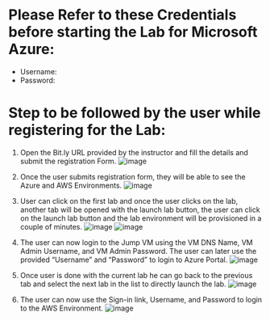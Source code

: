 # Please Refer to these Credentials before starting the Lab for **Microsoft Azure**:
* Username: <inject key="AzureAdUserEmail"></inject>
* Password: <inject key="AzureAdUserPassword"></inject>

# Step to be followed by the user while registering for the Lab:

1.	Open the Bit.ly URL provided by the instructor and fill the details and submit the registration Form.
![image](https://user-images.githubusercontent.com/85232046/126780702-c0bdf1fb-ca87-405d-b45e-4d305d1e1aa0.png)

 

2.	Once the user submits registration form, they will be able to see the Azure and AWS Environments.
![image](https://user-images.githubusercontent.com/85232046/126780724-74b95a51-0583-4ea2-b501-fd752d2e38e3.png)


 






3.	User can click on the first lab and once the user clicks on the lab, another tab will be opened with the launch lab button, the user can click on the launch lab button and the lab environment will be provisioned in a couple of minutes.
![image](https://user-images.githubusercontent.com/85232046/159857345-f5c1aa5e-48f5-4ce5-8191-2afe12b21d77.png)
![image](https://user-images.githubusercontent.com/85232046/159859927-8c7b379f-99d5-4964-a859-60b1f57e240b.png)

 

 

4.	The user can now login to the Jump VM using the VM DNS Name, VM Admin Username, and VM Admin Password. The user can later use the provided “Username” and “Password” to login to Azure Portal.
![image](https://user-images.githubusercontent.com/85232046/159860686-25ad1ac3-3678-44ce-bc99-70dcbe07b3a8.png)


 



5. Once user is done with the current lab he can go back to the previous tab and select the next lab in the list to directly launch the lab.
![image](https://user-images.githubusercontent.com/85232046/159859966-6bcec539-7dcb-446c-82fc-7e2c02d36da5.png)


 

6.	The user can now use the Sign-in link, Username, and Password to login to the AWS Environment.
![image](https://user-images.githubusercontent.com/85232046/126780852-648e8f2e-d3e3-4494-af15-a526e6f947f9.png)

 



